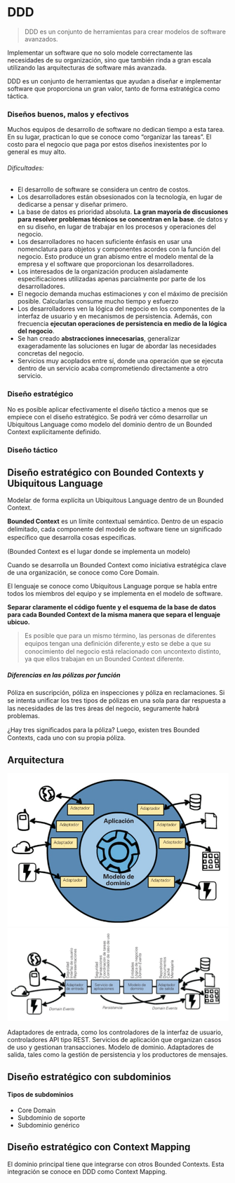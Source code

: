 
# DDD

> DDD es un conjunto de herramientas para crear modelos de software avanzados.

Implementar un software que no solo modele correctamente las necesidades de su organización, sino que también rinda a gran escala utilizando las arquitecturas de software más avanzada.

DDD es un conjunto de herramientas que ayudan a diseñar e implementar software que proporciona un gran valor, tanto de forma estratégica como táctica.

### Diseños buenos, malos y efectivos

Muchos equipos de desarrollo de software no dedican tiempo a esta tarea. En su lugar, practican lo que se conoce como “organizar las tareas”. El costo para el negocio que paga por estos
diseños inexistentes por lo general es muy alto.


###### Dificultades:

- El desarrollo de software se considera un centro de costos.
- Los desarrolladores están obsesionados con la tecnología, en lugar de dedicarse a pensar y diseñar primero.
- La base de datos es prioridad absoluta. **La gran mayoría de discusiones para resolver problemas técnicos se concentran en la base**.
de datos y en su diseño, en lugar de trabajar en los procesos y
operaciones del negocio.
- Los desarrolladores no hacen suficiente énfasis en usar una nomenclatura para objetos y componentes acordes con la función del negocio. Esto produce un gran abismo entre el modelo mental de la empresa y el software que proporcionan los desarrolladores.
- Los interesados de la organización producen aisladamente especificaciones utilizadas apenas parcialmente por parte de los desarrolladores.
- El negocio demanda muchas estimaciones y con el máximo de precisión posible. Calcularlas consume mucho tiempo y esfuerzo
- Los desarrolladores ven la lógica del negocio en los componentes de la interfaz de usuario y en mecanismos de persistencia. Además, con frecuencia **ejecutan operaciones de persistencia en medio de la lógica del negocio**.
- Se han creado **abstracciones innecesarias**, generalizar exageradamente las soluciones en lugar de abordar las necesidades concretas del negocio.
- Servicios muy acoplados entre sí, donde una operación que se ejecuta dentro de un servicio acaba comprometiendo directamente a otro servicio.

### Diseño estratégico
No es posible aplicar efectivamente el diseño táctico a menos que se empiece con el diseño estratégico.
Se podrá ver cómo desarrollar un Ubiquitous Language como modelo del dominio dentro de un Bounded Context explícitamente definido.

### Diseño táctico

## Diseño estratégico con Bounded Contexts y Ubiquitous Language
Modelar de forma explícita un Ubiquitous Language dentro de un Bounded Context.

**Bounded Context** es un límite contextual semántico. Dentro de un espacio delimitado, cada componente del modelo de software tiene un signiﬁcado especíﬁco que desarrolla cosas especíﬁcas.

(Bounded Context es el lugar donde se implementa un modelo)

Cuando se desarrolla un Bounded Context como iniciativa estratégica clave de una organización, se conoce como Core Domain.

El lenguaje se conoce como Ubiquitous Language porque se habla entre todos los miembros del equipo y se implementa en el modelo de software.

**Separar claramente el código fuente y el esquema de la base de datos para cada Bounded Context de la misma manera que separa el lenguaje ubicuo.**

> Es posible que para un mismo término, las personas de diferentes equipos tengan una deﬁnición diferente,y esto se debe a que su conocimiento del negocio está relacionado con uncontexto distinto, ya que ellos trabajan en un Bounded Context diferente.

##### Diferencias en las pólizas por función
Póliza en suscripción, póliza en inspecciones y póliza en reclamaciones.
Si se intenta uniﬁcar los tres tipos de pólizas en una sola para dar respuesta a las necesidades de las tres áreas del negocio, seguramente habrá problemas.

¿Hay tres signiﬁcados para la póliza? Luego, existen tres Bounded Contexts, cada uno con su propia póliza.


## Arquitectura

![Arquitectura](images/arquitectura-1.jpeg)
![Arquitectura](images/arquitectura-2.jpeg)

Adaptadores de entrada, como los controladores de la interfaz de usuario, controladores API tipo REST.
Servicios de aplicación que organizan casos de uso y gestionan transacciones.
Modelo de dominio.
Adaptadores de salida, tales como la gestión de persistencia y los productores de mensajes.

## Diseño estratégico con subdominios

#### Tipos de subdominios
- Core Domain
- Subdominio de soporte
- Subdominio genérico

## Diseño estratégico con Context Mapping

El dominio principal tiene que integrarse con otros Bounded Contexts. Esta integración se conoce en DDD como Context Mapping.

